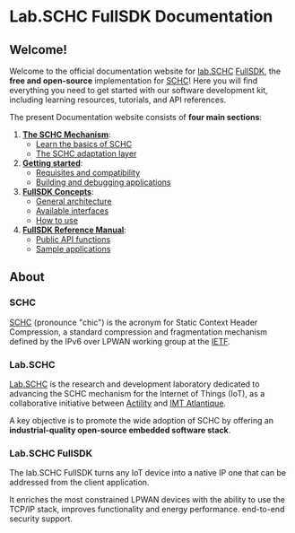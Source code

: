 # Lab.SCHC FullSDK Documentation

## Welcome! 

Welcome to the official documentation website for [lab.SCHC](#labschc)
[FullSDK](#labschc-fullsdk), the **free and open-source** implementation for
[SCHC](#schc)! Here you will find everything you need to get started with our
software development kit, including learning resources, tutorials, and API
references.

The present Documentation website consists of **four main sections**:

1. **[The SCHC Mechanism](/docs/schc)**:
    - [Learn the basics of SCHC](/docs/schc#the-schc-mechanism)
    - [The SCHC adaptation layer](/docs/schc#the-schc-adaptation-layer)
2. **[Getting started](/docs/getting-started)**:
    - [Requisites and compatibility](/docs/getting-started#requisites-and-compatibility)
    - [Building and debugging applications](/docs/getting-started#building-applications)
3. **[FullSDK Concepts](/docs/concepts)**:
    - [General architecture](/docs/concepts#general-architecture)
    - [Available interfaces](/docs/concepts#interfaces)
    - [How to use](/docs/concepts#how-to-use-the-labschc-fullsdk)
4. **[FullSDK Reference Manual](/docs/manual)**:
    - [Public API functions](/docs/manual#public-api-functions)
    - [Sample applications](/docs/manual#sample-applications)

## About

### SCHC

[SCHC](https://www.actility.com/schc/) (pronounce "chic") is the acronym for
Static Context Header Compression, a standard compression and fragmentation
mechanism defined by the IPv6 over LPWAN working group at the
[IETF](https://www.ietf.org/).

### Lab.SCHC

[Lab.SCHC](https://lab-schc.fr/) is the research and development laboratory
dedicated to advancing the SCHC mechanism for the Internet of Things (IoT), as a
collaborative initiative between [Actility](https://www.actility.com/) and [IMT
Atlantique](https://www.imt-atlantique.fr/fr).

A key objective is to promote the wide adoption of SCHC by offering an
**industrial-quality open-source embedded software stack**.

### Lab.SCHC FullSDK

The lab.SCHC FullSDK turns any IoT device into a native IP one that can be
addressed from the client application.

It enriches the most constrained LPWAN devices with the ability to use the
TCP/IP stack, improves functionality and energy performance.
end-to-end security support.
